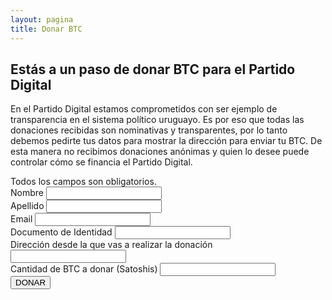 ```yaml
---
layout: pagina
title: Donar BTC
---
```


## Estás a un paso de donar BTC para el Partido Digital

En el Partido Digital estamos comprometidos con ser ejemplo de transparencia en el sistema político uruguayo. Es por eso que todas las donaciones recibidas son nominativas y transparentes, por lo tanto debemos pedirte tus datos para mostrar la dirección para enviar tu BTC. De esta manera no recibimos donaciones anónimas y quien lo desee puede controlar cómo se financia el Partido Digital.

<div id="mc_embed_signup">
	<form method="post" id="mc-embedded-subscribe-form" name="mc-embedded-subscribe-form" class="validate" novalidate id="volun">
		<div id="mc_embed_signup_scroll">
			<div class="indicates-required">
				Todos los campos son obligatorios.
			</div>
			<div class="mc-field-group">
				<label for="mce-NAME">Nombre</label>
				<input type="text" value="" name="nombre" class="required" id="mce-NAME">
			</div>
			<div class="mc-field-group">
				<label for="mce-NAME">Apellido</label>
				<input type="text" value="" name="apellido" class="required" id="mce-NAME">
			</div>
            <div class="mc-field-group">
				<label for="mce-EMAIL">Email</label>
				<input type="email" value="" name="email" class="required" id="mce-EMAIL">
			</div>
			<div class="mc-field-group">
				<label for="mce-DID">Documento de Identidad</label>
				<input type="text" value="" name="documento" class="required" id="mce-DID">
			</div>
			<div class="mc-field-group size1of2">
				<label for="mce-DIR">Dirección desde la que vas a realizar la donación</label>
				<input type="text" name="direccion" class="required" value="" id="mce-DIR">
			</div>
			<div class="mc-field-group">
				<label for="mce-QTY">Cantidad de BTC a donar (Satoshis)</label>
				<input type="number" value="" name="cantidad" class="required" id="mce-QTY">
			</div>
			<div class="clear">
				<input name="donar" type="button" id="donar" value="DONAR" class="action btn">
			</div>
		</div>
	</form>
</div>
<script type="application/javascript" src="https://ajax.googleapis.com/ajax/libs/jquery/3.0.0/jquery.js" crossorigin="anonymous"></script>
<script type='text/javascript' src='assets/js/donarbtc.js'></script>
